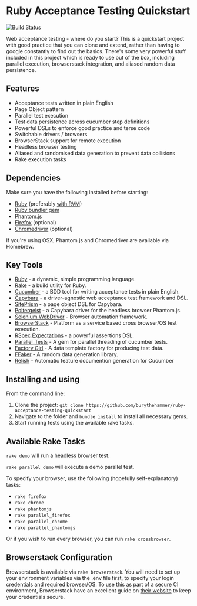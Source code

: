 Ruby Acceptance Testing Quickstart
==================================

[![Build Status](https://travis-ci.org/burythehammer/ruby-acceptance-testing-quickstart.svg?branch=master)](https://travis-ci.org/burythehammer/ruby-acceptance-testing-quickstart)

Web acceptance testing - where do you start? This is a quickstart project with good practice that you can clone and extend, rather than having to google constantly to find out the basics. There's some very powerful stuff included in this project which is ready to use out of the box, including parallel execution, browserstack integration, and aliased random data persistence.

Features
--------
- Acceptance tests written in plain English
- Page Object pattern
- Parallel test execution
- Test data persistence across cucumber step definitions
- Powerful DSLs to enforce good practice and terse code
- Switchable drivers / browsers
- BrowserStack support for remote execution
- Headless browser testing
- Aliased and randomised data generation to prevent data collisions
- Rake execution tasks

Dependencies
------------
Make sure you have the following installed before starting:

- [Ruby](https://www.ruby-lang.org/en/documentation/installation/) (preferably [with RVM](https://rvm.io/))
- [Ruby bundler gem](http://bundler.io/)
- [Phantom.js](http://phantomjs.org/download.html)
- [Firefox](https://www.mozilla.org/en-US/firefox/new/) (optional)
- [Chromedriver](http://chromedriver.storage.googleapis.com/index.html) (optional)

If you're using OSX, Phantom.js and Chromedriver are available via Homebrew.

Key Tools
---------

- [Ruby](https://www.ruby-lang.org/en/) - a dynamic, simple programming language.
- [Rake](http://rake.rubyforge.org/) - a build utility for Ruby.
- [Cucumber](https://cucumber.io/) - a BDD tool for writing acceptance tests in plain English.
- [Capybara](http://jnicklas.github.io/capybara/) - a driver-agnostic web acceptance test framework and DSL.
- [SitePrism](https://github.com/natritmeyer/site_prism) - a page object DSL for Capybara.
- [Poltergeist](https://github.com/teampoltergeist/poltergeist) - a Capybara driver for the headless browser Phantom.js.
- [Selenium WebDriver](http://docs.seleniumhq.org/) - Browser automation framework.
- [BrowserStack](https://www.browserstack.com/) - Platform as a service based cross browser/OS test execution.
- [RSpec Expectations](https://relishapp.com/rspec/rspec-expectations/docs) - a powerful assertions DSL.
- [Parallel_Tests](https://github.com/grosser/parallel_tests) - A gem for parallel threading of cucumber tests.
- [Factory Girl](https://github.com/thoughtbot/factory_girl) - A data template factory for producing test data.
- [FFaker](https://github.com/ffaker/ffaker) - A random data generation library.
- [Relish](https://relishapp.com/) - Automatic feature documention generation for Cucumber

Installing and using
--------------------
From the command line:

1. Clone the project: `git clone https://github.com/burythehammer/ruby-acceptance-testing-quickstart`
2. Navigate to the folder and `bundle install` to install all necessary gems.
3. Start running tests using the available rake tasks.

Available Rake Tasks
--------------------

`rake demo` will run a headless browser test.

`rake parallel_demo` will execute a demo parallel test.

To specify your browser, use the following (hopefully self-explanatory) tasks:

- `rake firefox`
- `rake chrome`
- `rake phantomjs`
- `rake parallel_firefox`
- `rake parallel_chrome`
- `rake parallel_phantomjs`

Or if you wish to run every browser, you can run `rake crossbrowser`.

Browserstack Configuration
--------------------------

Browserstack is available via `rake browserstack`. You will need to set up your environment variables via the .env file first, to specify your login credentials and required browser/OS. To use this as part of a secure CI environment, Browserstack have an excellent guide on [their website](https://www.browserstack.com/automate/continuous-integration) to keep your credentials secure.
